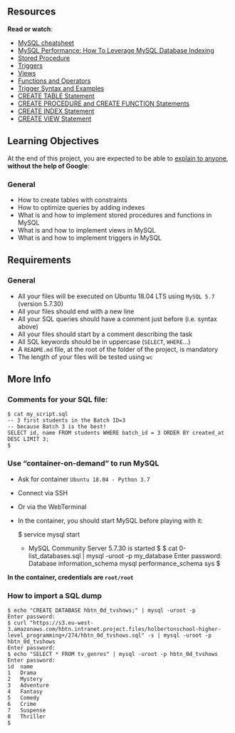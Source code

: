 Resources
---------

**Read or watch**:

*   [MySQL cheatsheet](/rltoken/XCHG-pgtifYRSw8ILB6DEw "MySQL cheatsheet")
*   [MySQL Performance: How To Leverage MySQL Database Indexing](/rltoken/VXAPISdkpKg3YD3HmVQXlw "MySQL Performance: How To Leverage MySQL Database Indexing")
*   [Stored Procedure](/rltoken/C37E-NvP8KxpI5Ds5w1oAQ "Stored Procedure")
*   [Triggers](/rltoken/0xFZu5AK0imLk70dxxcODA "Triggers")
*   [Views](/rltoken/Q8butAms3BthfCFhXuQSPA "Views")
*   [Functions and Operators](/rltoken/0ezATipRSpz1K8MixrD2Rg "Functions and Operators")
*   [Trigger Syntax and Examples](/rltoken/rc8oho9n7LAjtffC584tgA "Trigger Syntax and Examples")
*   [CREATE TABLE Statement](/rltoken/F1SUJgWz-4YNNYLPkL9tPw "CREATE TABLE Statement")
*   [CREATE PROCEDURE and CREATE FUNCTION Statements](/rltoken/XhYdXik2tTMK2k81WxulpA "CREATE PROCEDURE and CREATE FUNCTION Statements")
*   [CREATE INDEX Statement](/rltoken/K90KZ3z4gL5mPpHROlEOcg "CREATE INDEX Statement")
*   [CREATE VIEW Statement](/rltoken/VJESVxV2V7jGqrR-50903A "CREATE VIEW Statement")

Learning Objectives
-------------------

At the end of this project, you are expected to be able to [explain to anyone](/rltoken/j63kEGfU7eLokEipk6jQCA "explain to anyone"), **without the help of Google**:

### General

*   How to create tables with constraints
*   How to optimize queries by adding indexes
*   What is and how to implement stored procedures and functions in MySQL
*   What is and how to implement views in MySQL
*   What is and how to implement triggers in MySQL

Requirements
------------

### General

*   All your files will be executed on Ubuntu 18.04 LTS using `MySQL 5.7` (version 5.7.30)
*   All your files should end with a new line
*   All your SQL queries should have a comment just before (i.e. syntax above)
*   All your files should start by a comment describing the task
*   All SQL keywords should be in uppercase (`SELECT`, `WHERE`…)
*   A `README.md` file, at the root of the folder of the project, is mandatory
*   The length of your files will be tested using `wc`

More Info
---------

### Comments for your SQL file:

    $ cat my_script.sql
    -- 3 first students in the Batch ID=3
    -- because Batch 3 is the best!
    SELECT id, name FROM students WHERE batch_id = 3 ORDER BY created_at DESC LIMIT 3;
    $
    

### Use “container-on-demand” to run MySQL

*   Ask for container `Ubuntu 18.04 - Python 3.7`
*   Connect via SSH
*   Or via the WebTerminal
*   In the container, you should start MySQL before playing with it:

    $ service mysql start
     * MySQL Community Server 5.7.30 is started
    $
    $ cat 0-list_databases.sql | mysql -uroot -p my_database
    Enter password: 
    Database
    information_schema
    mysql
    performance_schema
    sys
    $
    

**In the container, credentials are `root/root`**

### How to import a SQL dump

    $ echo "CREATE DATABASE hbtn_0d_tvshows;" | mysql -uroot -p
    Enter password: 
    $ curl "https://s3.eu-west-3.amazonaws.com/hbtn.intranet.project.files/holbertonschool-higher-level_programming+/274/hbtn_0d_tvshows.sql" -s | mysql -uroot -p hbtn_0d_tvshows
    Enter password: 
    $ echo "SELECT * FROM tv_genres" | mysql -uroot -p hbtn_0d_tvshows
    Enter password: 
    id  name
    1   Drama
    2   Mystery
    3   Adventure
    4   Fantasy
    5   Comedy
    6   Crime
    7   Suspense
    8   Thriller
    $
